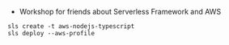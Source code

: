 - Workshop for friends about Serverless Framework and AWS

```
sls create -t aws-nodejs-typescript
sls deploy --aws-profile
```
